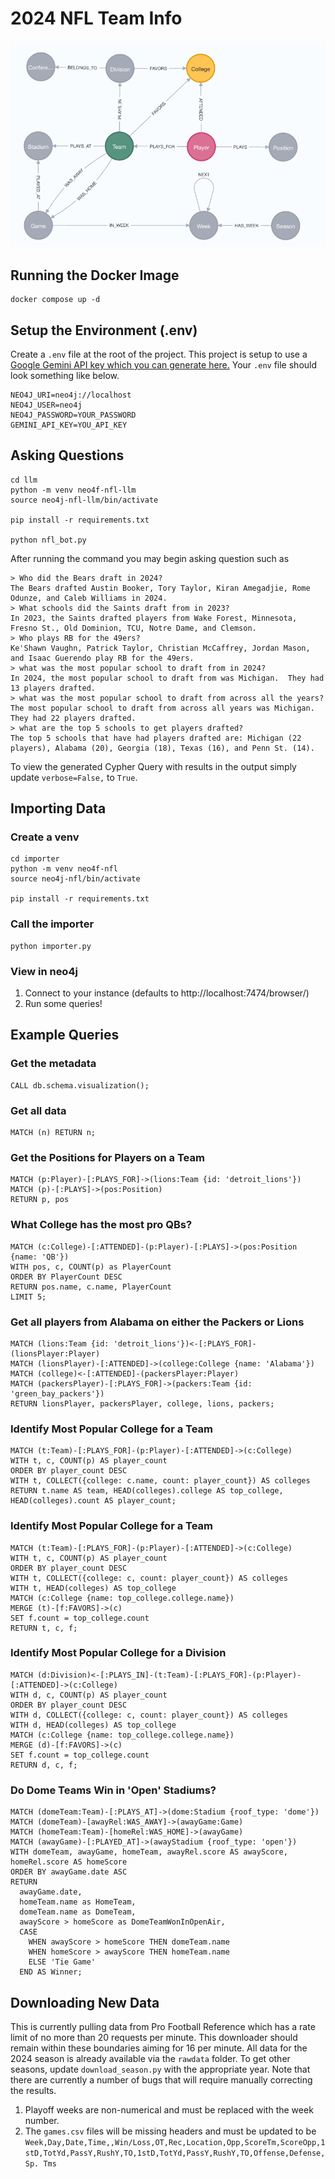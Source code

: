 # 2024 NFL Team Info

![alt text](./docs/schema_visualization.png)

## Running the Docker Image
```
docker compose up -d
```

## Setup the Environment (.env)
Create a `.env` file at the root of the project. This project is setup to use a [Google Gemini API key which you can generate here.](https://ai.google.dev/gemini-api/docs/api-key) Your `.env` file should look something like below.
```
NEO4J_URI=neo4j://localhost
NEO4J_USER=neo4j
NEO4J_PASSWORD=YOUR_PASSWORD
GEMINI_API_KEY=YOU_API_KEY
```

## Asking Questions
```
cd llm
python -m venv neo4f-nfl-llm
source neo4j-nfl-llm/bin/activate

pip install -r requirements.txt

python nfl_bot.py
```

After running the command you may begin asking question such as
```
> Who did the Bears draft in 2024?
The Bears drafted Austin Booker, Tory Taylor, Kiran Amegadjie, Rome Odunze, and Caleb Williams in 2024.
> What schools did the Saints draft from in 2023?
In 2023, the Saints drafted players from Wake Forest, Minnesota, Fresno St., Old Dominion, TCU, Notre Dame, and Clemson.
> Who plays RB for the 49ers?
Ke'Shawn Vaughn, Patrick Taylor, Christian McCaffrey, Jordan Mason, and Isaac Guerendo play RB for the 49ers.
> what was the most popular school to draft from in 2024?
In 2024, the most popular school to draft from was Michigan.  They had 13 players drafted.
> what was the most popular school to draft from across all the years?
The most popular school to draft from across all years was Michigan.  They had 22 players drafted.
> what are the top 5 schools to get players drafted?
The top 5 schools that have had players drafted are: Michigan (22 players), Alabama (20), Georgia (18), Texas (16), and Penn St. (14).
```
To view the generated Cypher Query with results in the output simply update `verbose=False,` to `True`.

## Importing Data

### Create a venv
```
cd importer
python -m venv neo4f-nfl
source neo4j-nfl/bin/activate

pip install -r requirements.txt
```

### Call the importer
```
python importer.py 
```

### View in neo4j
1. Connect to your instance (defaults to http://localhost:7474/browser/)
1. Run some queries!


## Example Queries

### Get the metadata
```
CALL db.schema.visualization();
```

### Get all data
```
MATCH (n) RETURN n;
```

### Get the Positions for Players on a Team
```
MATCH (p:Player)-[:PLAYS_FOR]->(lions:Team {id: 'detroit_lions'})
MATCH (p)-[:PLAYS]->(pos:Position)
RETURN p, pos
```

### What College has the most pro QBs?
```
MATCH (c:College)-[:ATTENDED]-(p:Player)-[:PLAYS]->(pos:Position {name: 'QB'})
WITH pos, c, COUNT(p) as PlayerCount
ORDER BY PlayerCount DESC
RETURN pos.name, c.name, PlayerCount
LIMIT 5;
```

### Get all players from Alabama on either the Packers or Lions
```
MATCH (lions:Team {id: 'detroit_lions'})<-[:PLAYS_FOR]-(lionsPlayer:Player)
MATCH (lionsPlayer)-[:ATTENDED]->(college:College {name: 'Alabama'})
MATCH (college)<-[:ATTENDED]-(packersPlayer:Player)
MATCH (packersPlayer)-[:PLAYS_FOR]->(packers:Team {id: 'green_bay_packers'})
RETURN lionsPlayer, packersPlayer, college, lions, packers;
```

### Identify Most Popular College for a Team
```
MATCH (t:Team)-[:PLAYS_FOR]-(p:Player)-[:ATTENDED]->(c:College)
WITH t, c, COUNT(p) AS player_count
ORDER BY player_count DESC
WITH t, COLLECT({college: c.name, count: player_count}) AS colleges
RETURN t.name AS team, HEAD(colleges).college AS top_college, HEAD(colleges).count AS player_count;
```

### Identify Most Popular College for a Team
```
MATCH (t:Team)-[:PLAYS_FOR]-(p:Player)-[:ATTENDED]->(c:College)
WITH t, c, COUNT(p) AS player_count
ORDER BY player_count DESC
WITH t, COLLECT({college: c, count: player_count}) AS colleges
WITH t, HEAD(colleges) AS top_college
MATCH (c:College {name: top_college.college.name})
MERGE (t)-[f:FAVORS]->(c)
SET f.count = top_college.count
RETURN t, c, f;
```

### Identify Most Popular College for a Division
```
MATCH (d:Division)<-[:PLAYS_IN]-(t:Team)-[:PLAYS_FOR]-(p:Player)-[:ATTENDED]->(c:College)
WITH d, c, COUNT(p) AS player_count
ORDER BY player_count DESC
WITH d, COLLECT({college: c, count: player_count}) AS colleges
WITH d, HEAD(colleges) AS top_college
MATCH (c:College {name: top_college.college.name})
MERGE (d)-[f:FAVORS]->(c)
SET f.count = top_college.count
RETURN d, c, f;
```

### Do Dome Teams Win in 'Open' Stadiums?
```
MATCH (domeTeam:Team)-[:PLAYS_AT]->(dome:Stadium {roof_type: 'dome'})
MATCH (domeTeam)-[awayRel:WAS_AWAY]->(awayGame:Game)
MATCH (homeTeam:Team)-[homeRel:WAS_HOME]->(awayGame)
MATCH (awayGame)-[:PLAYED_AT]->(awayStadium {roof_type: 'open'})
WITH domeTeam, awayGame, homeTeam, awayRel.score AS awayScore, homeRel.score AS homeScore
ORDER BY awayGame.date ASC
RETURN 
  awayGame.date, 
  homeTeam.name as HomeTeam, 
  domeTeam.name as DomeTeam, 
  awayScore > homeScore as DomeTeamWonInOpenAir,
  CASE 
    WHEN awayScore > homeScore THEN domeTeam.name
    WHEN homeScore > awayScore THEN homeTeam.name
    ELSE 'Tie Game'
  END AS Winner;
```


## Downloading New Data
This is currently pulling data from Pro Football Reference which has a rate limit of no more than 20 requests per minute. This downloader should remain within these boundaries aiming for 16 per minute. All data for the 2024 season is already available via the `rawdata` folder. To get other seasons, update `download_season.py` with the appropriate year. Note that there are currently a number of bugs that will require manually correcting the results.
1. Playoff weeks are non-numerical and must be replaced with the week number.
1. The `games.csv` files will be missing headers and must be updated to be `Week,Day,Date,Time,,Win/Loss,OT,Rec,Location,Opp,ScoreTm,ScoreOpp,1stD,TotYd,PassY,RushY,TO,1stD,TotYd,PassY,RushY,TO,Offense,Defense,Sp. Tms`